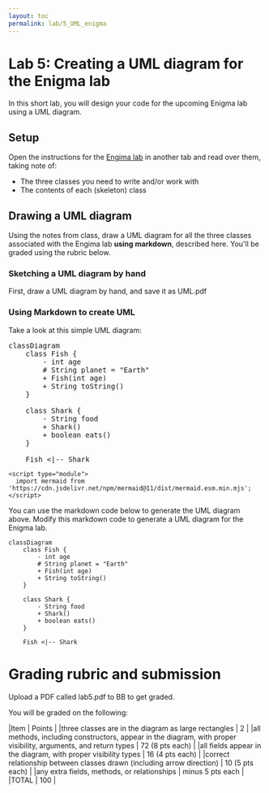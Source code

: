 ```yaml
---
layout: toc
permalink: lab/5_UML_enigma
---
```



# Lab 5: Creating a UML diagram for the Enigma lab

In this short lab, you will design your code for the upcoming Enigma lab using a UML diagram.

## Setup

Open the instructions for the [Engima lab](lab/6_enigma) in another tab and read over them, taking note of:

* The three classes you need to write and/or work with
* The contents of each (skeleton) class

## Drawing a UML diagram

Using the notes from class, draw a UML diagram for all the three classes associated with the Engima lab **using markdown**, described here. You'll be graded using the rubric below.

### Sketching a UML diagram by hand

First, draw a UML diagram by hand, and save it as UML.pdf

### Using Markdown to create UML

Take a look at this simple UML diagram:

 <pre class="mermaid">
classDiagram
    class Fish {
        - int age
        # String planet = "Earth"
        + Fish(int age)
        + String toString()
    }

    class Shark {
        - String food
        + Shark()
        + boolean eats()
    }

    Fish <|-- Shark
</pre>

    <script type="module">
      import mermaid from 'https://cdn.jsdelivr.net/npm/mermaid@11/dist/mermaid.esm.min.mjs';
    </script>

You can use the markdown code below to generate the UML diagram above. Modify this markdown code to generate a UML diagram for the Enigma lab.

```
classDiagram
    class Fish {
        - int age
        # String planet = "Earth"
        + Fish(int age)
        + String toString()
    }

    class Shark {
        - String food
        + Shark()
        + boolean eats()
    }

    Fish <|-- Shark

```

# Grading rubric and submission

Upload a PDF called lab5.pdf to BB to get graded.

You will be graded on the following:

|Item | Points |
|three classes are in the diagram as large rectangles | 2 |
|all methods, including constructors, appear in the diagram, with proper visibility, arguments, and return types | 72 (8 pts each) |
|all fields appear in the diagram, with proper visibility types | 16 (4 pts each) |
|correct relationship between classes drawn (including arrow direction) | 10 (5 pts each) |
|any extra fields, methods, or relationships | minus 5 pts each |
|TOTAL | 100 |

